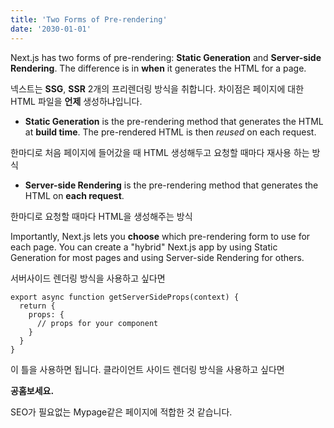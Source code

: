 ```yaml
---
title: 'Two Forms of Pre-rendering'
date: '2030-01-01'
---
```


Next.js has two forms of pre-rendering: **Static Generation** and **Server-side Rendering**. The difference is in **when** it generates the HTML for a page.

넥스트는 **SSG**, **SSR** 2개의 프리렌더링 방식을 취합니다.
차이점은 페이지에 대한 HTML 파일을 **언제** 생성하냐입니다.

- **Static Generation** is the pre-rendering method that generates the HTML at **build time**. The pre-rendered HTML is then _reused_ on each request.

한마디로 처음 페이지에 들어갔을 때 HTML 생성해두고 요청할 때마다 재사용 하는 방식

- **Server-side Rendering** is the pre-rendering method that generates the HTML on **each request**.

한마디로 요청할 때마다 HTML을 생성해주는 방식

Importantly, Next.js lets you **choose** which pre-rendering form to use for each page. You can create a "hybrid" Next.js app by using Static Generation for most pages and using Server-side Rendering for others.

서버사이드 렌더링 방식을 사용하고 싶다면

```
export async function getServerSideProps(context) {
  return {
    props: {
      // props for your component
    }
  }
}
```

이 틀을 사용하면 됩니다.
클라이언트 사이드 렌더링 방식을 사용하고 싶다면

**공홈보세요.**

SEO가 필요없는 Mypage같은 페이지에 적합한 것 같습니다.
